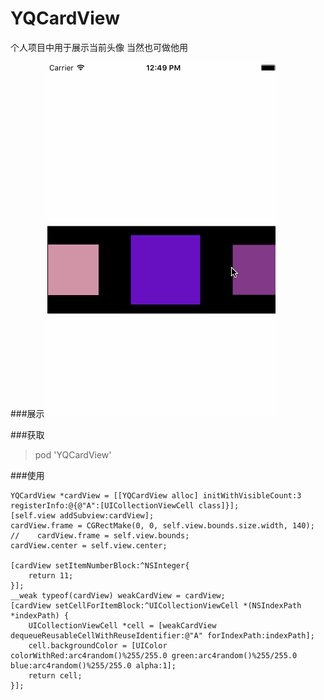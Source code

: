 # YQCardView
个人项目中用于展示当前头像 当然也可做他用

###展示
![图片](https://github.com/yuyedaidao/YQCardView/blob/master/carView.gif)

###获取
 > pod 'YQCardView'

###使用

    YQCardView *cardView = [[YQCardView alloc] initWithVisibleCount:3 registerInfo:@{@"A":[UICollectionViewCell class]}];
    [self.view addSubview:cardView];
    cardView.frame = CGRectMake(0, 0, self.view.bounds.size.width, 140);
    //    cardView.frame = self.view.bounds;
    cardView.center = self.view.center;
    
    [cardView setItemNumberBlock:^NSInteger{
        return 11;
    }];
    __weak typeof(cardView) weakCardView = cardView;
    [cardView setCellForItemBlock:^UICollectionViewCell *(NSIndexPath *indexPath) {
        UICollectionViewCell *cell = [weakCardView dequeueReusableCellWithReuseIdentifier:@"A" forIndexPath:indexPath];
        cell.backgroundColor = [UIColor colorWithRed:arc4random()%255/255.0 green:arc4random()%255/255.0 blue:arc4random()%255/255.0 alpha:1];
        return cell;
    }];
